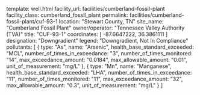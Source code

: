 template: well.html
facility_url: facilities/cumberland-fossil-plant
facility_class: cumberland_fossil_plant
permalink: facilities/cumberland-fossil-plant/cuf-93-1
location: "Stewart County, TN"
site_name: "Cumberland Fossil Plant"
owner/operator: "Tennessee Valley Authority (TVA)"
title: "CUF-93-1"
coordinates: [
  -87.6647222,
  36.3861111
]
designation: "Downgradient"
legend: "Downgradient, Not In Compliance"
pollutants: [
  {
  type: "As",
  name: "Arsenic",
  health_base_standard_exceeded: "MCL",
  number_of_times_in_exceedance: "3",
  number_of_times_monitored: "14",
  max_exceedance_amount: "0.0184",
  max_allowable_amount: "0.01",
  unit_of_measurement: "mg/L"
  },
  {
  type: "Mn",
  name: "Manganese",
  health_base_standard_exceeded: "LHA",
  number_of_times_in_exceedance: "11",
  number_of_times_monitored: "11",
  max_exceedance_amount: "32",
  max_allowable_amount: "0.3",
  unit_of_measurement: "mg/L"
  }
]
